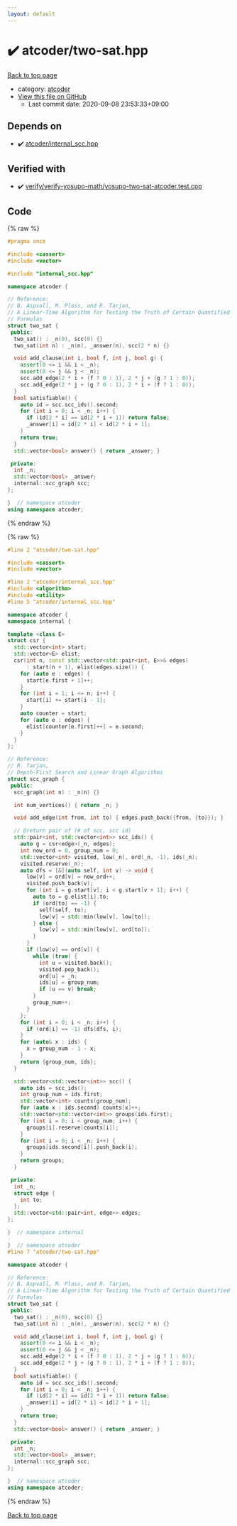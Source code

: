 ```yaml
---
layout: default
---
```


<!-- mathjax config similar to math.stackexchange -->
<script type="text/javascript" async
  src="https://cdnjs.cloudflare.com/ajax/libs/mathjax/2.7.5/MathJax.js?config=TeX-MML-AM_CHTML">
</script>
<script type="text/x-mathjax-config">
  MathJax.Hub.Config({
    TeX: { equationNumbers: { autoNumber: "AMS" }},
    tex2jax: {
      inlineMath: [ ['$','$'] ],
      processEscapes: true
    },
    "HTML-CSS": { matchFontHeight: false },
    displayAlign: "left",
    displayIndent: "2em"
  });
</script>

<script type="text/javascript" src="https://cdnjs.cloudflare.com/ajax/libs/jquery/3.4.1/jquery.min.js"></script>
<script src="https://cdn.jsdelivr.net/npm/jquery-balloon-js@1.1.2/jquery.balloon.min.js" integrity="sha256-ZEYs9VrgAeNuPvs15E39OsyOJaIkXEEt10fzxJ20+2I=" crossorigin="anonymous"></script>
<script type="text/javascript" src="../../assets/js/copy-button.js"></script>
<link rel="stylesheet" href="../../assets/css/copy-button.css" />


# :heavy_check_mark: atcoder/two-sat.hpp

<a href="../../index.html">Back to top page</a>

* category: <a href="../../index.html#554e0d24f25abaa0e2922c944fbc560c">atcoder</a>
* <a href="{{ site.github.repository_url }}/blob/master/atcoder/two-sat.hpp">View this file on GitHub</a>
    - Last commit date: 2020-09-08 23:53:33+09:00




## Depends on

* :heavy_check_mark: <a href="internal_scc.hpp.html">atcoder/internal_scc.hpp</a>


## Verified with

* :heavy_check_mark: <a href="../../verify/verify/verify-yosupo-math/yosupo-two-sat-atcoder.test.cpp.html">verify/verify-yosupo-math/yosupo-two-sat-atcoder.test.cpp</a>


## Code

<a id="unbundled"></a>
{% raw %}
```cpp
#pragma once

#include <cassert>
#include <vector>

#include "internal_scc.hpp"

namespace atcoder {

// Reference:
// B. Aspvall, M. Plass, and R. Tarjan,
// A Linear-Time Algorithm for Testing the Truth of Certain Quantified Boolean
// Formulas
struct two_sat {
 public:
  two_sat() : _n(0), scc(0) {}
  two_sat(int n) : _n(n), _answer(n), scc(2 * n) {}

  void add_clause(int i, bool f, int j, bool g) {
    assert(0 <= i && i < _n);
    assert(0 <= j && j < _n);
    scc.add_edge(2 * i + (f ? 0 : 1), 2 * j + (g ? 1 : 0));
    scc.add_edge(2 * j + (g ? 0 : 1), 2 * i + (f ? 1 : 0));
  }
  bool satisfiable() {
    auto id = scc.scc_ids().second;
    for (int i = 0; i < _n; i++) {
      if (id[2 * i] == id[2 * i + 1]) return false;
      _answer[i] = id[2 * i] < id[2 * i + 1];
    }
    return true;
  }
  std::vector<bool> answer() { return _answer; }

 private:
  int _n;
  std::vector<bool> _answer;
  internal::scc_graph scc;
};

}  // namespace atcoder
using namespace atcoder;

```
{% endraw %}

<a id="bundled"></a>
{% raw %}
```cpp
#line 2 "atcoder/two-sat.hpp"

#include <cassert>
#include <vector>

#line 2 "atcoder/internal_scc.hpp"
#include <algorithm>
#include <utility>
#line 5 "atcoder/internal_scc.hpp"

namespace atcoder {
namespace internal {

template <class E>
struct csr {
  std::vector<int> start;
  std::vector<E> elist;
  csr(int n, const std::vector<std::pair<int, E>>& edges)
      : start(n + 1), elist(edges.size()) {
    for (auto e : edges) {
      start[e.first + 1]++;
    }
    for (int i = 1; i <= n; i++) {
      start[i] += start[i - 1];
    }
    auto counter = start;
    for (auto e : edges) {
      elist[counter[e.first]++] = e.second;
    }
  }
};

// Reference:
// R. Tarjan,
// Depth-First Search and Linear Graph Algorithms
struct scc_graph {
 public:
  scc_graph(int n) : _n(n) {}

  int num_vertices() { return _n; }

  void add_edge(int from, int to) { edges.push_back({from, {to}}); }

  // @return pair of (# of scc, scc id)
  std::pair<int, std::vector<int>> scc_ids() {
    auto g = csr<edge>(_n, edges);
    int now_ord = 0, group_num = 0;
    std::vector<int> visited, low(_n), ord(_n, -1), ids(_n);
    visited.reserve(_n);
    auto dfs = [&](auto self, int v) -> void {
      low[v] = ord[v] = now_ord++;
      visited.push_back(v);
      for (int i = g.start[v]; i < g.start[v + 1]; i++) {
        auto to = g.elist[i].to;
        if (ord[to] == -1) {
          self(self, to);
          low[v] = std::min(low[v], low[to]);
        } else {
          low[v] = std::min(low[v], ord[to]);
        }
      }
      if (low[v] == ord[v]) {
        while (true) {
          int u = visited.back();
          visited.pop_back();
          ord[u] = _n;
          ids[u] = group_num;
          if (u == v) break;
        }
        group_num++;
      }
    };
    for (int i = 0; i < _n; i++) {
      if (ord[i] == -1) dfs(dfs, i);
    }
    for (auto& x : ids) {
      x = group_num - 1 - x;
    }
    return {group_num, ids};
  }

  std::vector<std::vector<int>> scc() {
    auto ids = scc_ids();
    int group_num = ids.first;
    std::vector<int> counts(group_num);
    for (auto x : ids.second) counts[x]++;
    std::vector<std::vector<int>> groups(ids.first);
    for (int i = 0; i < group_num; i++) {
      groups[i].reserve(counts[i]);
    }
    for (int i = 0; i < _n; i++) {
      groups[ids.second[i]].push_back(i);
    }
    return groups;
  }

 private:
  int _n;
  struct edge {
    int to;
  };
  std::vector<std::pair<int, edge>> edges;
};

}  // namespace internal

}  // namespace atcoder
#line 7 "atcoder/two-sat.hpp"

namespace atcoder {

// Reference:
// B. Aspvall, M. Plass, and R. Tarjan,
// A Linear-Time Algorithm for Testing the Truth of Certain Quantified Boolean
// Formulas
struct two_sat {
 public:
  two_sat() : _n(0), scc(0) {}
  two_sat(int n) : _n(n), _answer(n), scc(2 * n) {}

  void add_clause(int i, bool f, int j, bool g) {
    assert(0 <= i && i < _n);
    assert(0 <= j && j < _n);
    scc.add_edge(2 * i + (f ? 0 : 1), 2 * j + (g ? 1 : 0));
    scc.add_edge(2 * j + (g ? 0 : 1), 2 * i + (f ? 1 : 0));
  }
  bool satisfiable() {
    auto id = scc.scc_ids().second;
    for (int i = 0; i < _n; i++) {
      if (id[2 * i] == id[2 * i + 1]) return false;
      _answer[i] = id[2 * i] < id[2 * i + 1];
    }
    return true;
  }
  std::vector<bool> answer() { return _answer; }

 private:
  int _n;
  std::vector<bool> _answer;
  internal::scc_graph scc;
};

}  // namespace atcoder
using namespace atcoder;

```
{% endraw %}

<a href="../../index.html">Back to top page</a>

